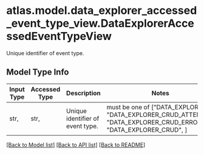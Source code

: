 # atlas.model.data_explorer_accessed_event_type_view.DataExplorerAccessedEventTypeView

Unique identifier of event type.

## Model Type Info
Input Type | Accessed Type | Description | Notes
------------ | ------------- | ------------- | -------------
str,  | str,  | Unique identifier of event type. | must be one of ["DATA_EXPLORER", "DATA_EXPLORER_CRUD_ATTEMPT", "DATA_EXPLORER_CRUD_ERROR", "DATA_EXPLORER_CRUD", ] 

[[Back to Model list]](../../README.md#documentation-for-models) [[Back to API list]](../../README.md#documentation-for-api-endpoints) [[Back to README]](../../README.md)

